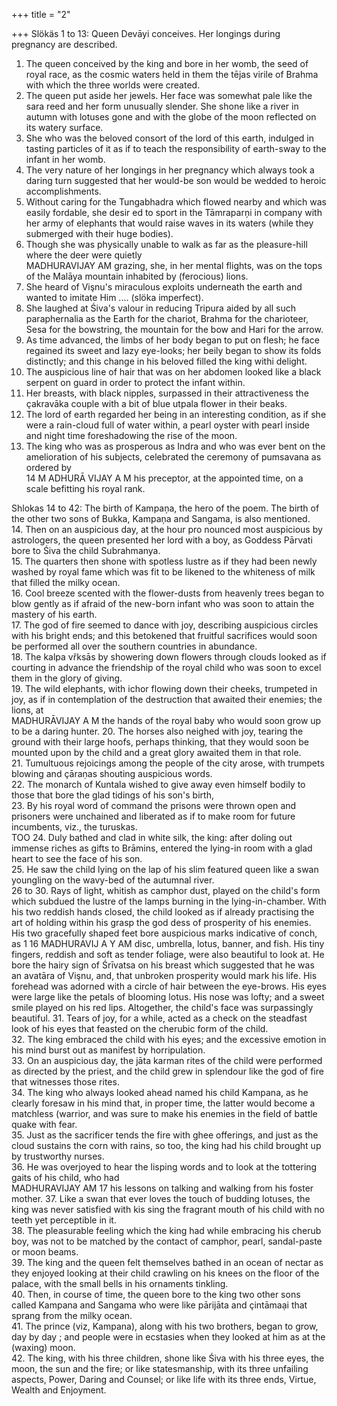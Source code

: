 +++
title = "2"

+++
Slökäs 1 to 13: Queen Devāyi conceives. Her longings during pregnancy are described.
1. The queen conceived by the king and bore in her womb, the seed of royal race, as the cosmic waters held in them the tējas virile of Brahma with which the three worlds were created.  
2. The queen put aside her jewels. Her face was somewhat pale like the sara reed and her form unusually slender. She shone like a river in autumn with lotuses gone and with the globe of the moon reflected on its watery surface.  
3. She who was the beloved consort of the lord of this earth, indulged in tasting particles of it as if to teach the responsibility of earth-sway to the infant in her womb.  
4. The very nature of her longings in her pregnancy which always took a daring turn suggested that her would-be son would be wedded to heroic accomplishments.  
5. Without caring for the Tungabhadra which flowed nearby and which was easily fordable, she desir ed to sport in the Tāmraparņi in company with her army of elephants that would raise waves in its waters (while they submerged with their huge bodies).  
6. Though she was physically unable to walk as far as the pleasure-hill where the deer were quietly  
MADHURAVIJAY AM
grazing, she, in her mental flights, was on the tops of the Malāya mountain inhabited by (ferocious) lions.
7. She heard of Vişnu's miraculous exploits underneath the earth and wanted to imitate Him .... (slöka imperfect).  
8. She laughed at Śiva's valour in reducing Tripura aided by all such paraphernalia as the Earth for the chariot, Brahma for the charioteer, Sesa for the bowstring, the mountain for the bow and Hari for the arrow.  
9. As time advanced, the limbs of her body began to put on flesh; he face regained its sweet and lazy eye-looks; her beily began to show its folds distinctly; and this change in his beloved filled the king withi delight.  
10. The auspicious line of hair that was on her abdomen looked like a black serpent on guard in order to protect the infant within.  
11. Her breasts, with black nipples, surpassed in their attractiveness the çakravāka couple with a bit of blue utpala flower in their beaks.  
12. The lord of earth regarded her being in an interesting condition, as if she were a rain-cloud full of water within, a pearl oyster with pearl inside and night time foreshadowing the rise of the moon.  
13. The king who was as prosperous as Indra and who was ever bent on the amelioration of his subjects, celebrated the ceremony of pumsavana as ordered by  
14
M ADHURĀ VIJAY A M
his preceptor, at the appointed time, on a scale befitting his royal rank.

Shlokas 14 to 42: The birth of Kampaņa, the hero of the poem. The birth of the other two sons of Bukka, Kampaņa and Sangama, is also mentioned.  
14. Then on an auspicious day, at the hour pro nounced most auspicious by astrologers, the queen presented her lord with a boy, as Goddess Pārvati bore to Śiva the child Subrahmanya.  
15. The quarters then shone with spotless lustre as if they had been newly washed by royal fame which was fit to be likened to the whiteness of milk that filled the milky ocean.  
16. Cool breeze scented with the flower-dusts from heavenly trees began to blow gently as if afraid of the new-born infant who was soon to attain the mastery of his earth.  
17. The god of fire seemed to dance with joy, describing auspicious circles with his bright ends; and this betokened that fruitful sacrifices would soon be performed all over the southern countries in abundance.  
18. The kalpa vřksās by showering down flowers through clouds looked as if courting in advance the friendship of the royal child who was soon to excel them in the glory of giving.  
19. The wild elephants, with ichor flowing down their cheeks, trumpeted in joy, as if in contemplation of the destruction that awaited their enemies; the lions, at  
MADHURĀVIJAY A M
the hands of the royal baby who would soon grow up to be a daring hunter.
20. The horses also neighed with joy, tearing the ground with their large hoofs, perhaps thinking, that they would soon be mounted upon by the child and a great glory awaited them in that role.  
21. Tumultuous rejoicings among the people of the city arose, with trumpets blowing and çāraṇas shouting auspicious words.  
22. The monarch of Kuntala wished to give away even himself bodily to those that bore the glad tidings of his son's birth,  
23. By his royal word of command the prisons were thrown open and prisoners were unchained and liberated as if to make room for future incumbents, viz., the turuskas.  
TOO
24. Duly bathed and clad in white silk, the king: after doling out immense riches as gifts to Brāmins, entered the lying-in room with a glad heart to see the face of his son.  
25. He saw the child lying on the lap of his slim featured queen like a swan youngling on the wavy-bed of the autumnal river.  
26 to 30. Rays of light, whitish as camphor dust, played on the child's form which subdued the lustre of the lamps burning in the lying-in-chamber. With his two reddish hands closed, the child looked as if already practising the art of holding within his grasp the god dess of prosperity of his enemies. His two gracefully shaped feet bore auspicious marks indicative of conch,
as
1
16
MADHURAVIJ A Y AM disc, umbrella, lotus, banner, and fish. His tiny fingers, reddish and soft as tender foliage, were also beautiful to look at. He bore the hairy sign of Śrīvatsa on his breast which suggested that he was an avatāra of Vişnu, and, that unbroken prosperity would mark his life. His forehead was adorned with a circle of hair between the eye-brows. His eyes were large like the petals of blooming lotus. His nose was lofty; and a sweet smile played on his red lips. Altogether, the child's face was surpassingly beautiful.
31. Tears of joy, for a while, acted as a check on the steadfast look of his eyes that feasted on the cherubic form of the child.  
32. The king embraced the child with his eyes; and the excessive emotion in his mind burst out as manifest by horripulation.  
33. On an auspicious day, the jāta karman rites of the child were performed as directed by the priest, and the child grew in splendour like the god of fire that witnesses those rites.  
34. The king who always looked ahead named his child Kampana, as he clearly foresaw in his mind that, in proper time, the latter would become a matchless (warrior, and was sure to make his enemies in the field of battle quake with fear.  
35. Just as the sacrificer tends the fire with ghee offerings, and just as the cloud sustains the corn with rains, so too, the king had his child brought up by trustworthy nurses.  
36. He was overjoyed to hear the lisping words and to look at the tottering gaits of his child, who had  
MADHURAVIJAY AM
17 his lessons on talking and walking from his foster mother.
37. Like a swan that ever loves the touch of budding lotuses, the king was never satisfied with kis sing the fragrant mouth of his child with no teeth yet perceptible in it.  
38. The pleasurable feeling which the king had while embracing his cherub boy, was not to be matched by the contact of camphor, pearl, sandal-paste or moon beams.  
39. The king and the queen felt themselves bathed in an ocean of nectar as they enjoyed looking at their child crawling on his knees on the floor of the palace, with the small bells in his ornaments tinkling.  
40. Then, in course of time, the queen bore to the king two other sons called Kampana and Sangama who were like pārijāta and çintāmaại that sprang from the milky ocean.  
41. The prince (viz, Kampana), along with his two brothers, began to grow, day by day ; and people were in ecstasies when they looked at him as at the (waxing) moon.  
42. The king, with his three children, shone like Śiva with his three eyes, the moon, the sun and the fire; or like statesmanship, with its three unfailing aspects, Power, Daring and Counsel; or like life with its three ends, Virtue, Wealth and Enjoyment.  
